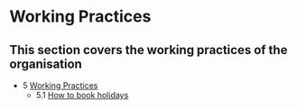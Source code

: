 # Working Practices


This section covers the working practices of the organisation
--------------
- 5 [Working Practices](https://github.com/mwayi/bookworm/blob/master/pub/Working-Practices/Overview.md) 
    - 5.1 [How to book holidays](https://github.com/mwayi/bookworm/blob/master/pub/Working-Practices/How-to-book-holidays.md) 
